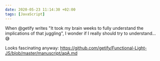 ```yaml
---
date: 2020-05-23 11:14:30 +02:00
tags: [JavaScript]
---
```


When @getify writes "It took my brain weeks to fully understand the implications of that juggling", I wonder if I really should try to understand… 😅

Looks fascinating anyway:
https://github.com/getify/Functional-Light-JS/blob/master/manuscript/apA.md
